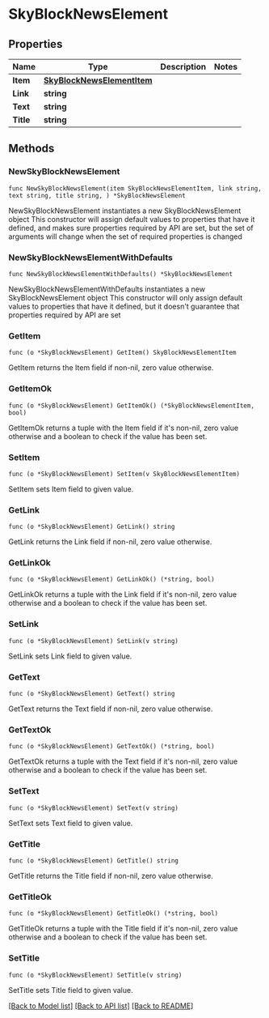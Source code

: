 # SkyBlockNewsElement

## Properties

Name | Type | Description | Notes
------------ | ------------- | ------------- | -------------
**Item** | [**SkyBlockNewsElementItem**](SkyBlockNewsElementItem.md) |  | 
**Link** | **string** |  | 
**Text** | **string** |  | 
**Title** | **string** |  | 

## Methods

### NewSkyBlockNewsElement

`func NewSkyBlockNewsElement(item SkyBlockNewsElementItem, link string, text string, title string, ) *SkyBlockNewsElement`

NewSkyBlockNewsElement instantiates a new SkyBlockNewsElement object
This constructor will assign default values to properties that have it defined,
and makes sure properties required by API are set, but the set of arguments
will change when the set of required properties is changed

### NewSkyBlockNewsElementWithDefaults

`func NewSkyBlockNewsElementWithDefaults() *SkyBlockNewsElement`

NewSkyBlockNewsElementWithDefaults instantiates a new SkyBlockNewsElement object
This constructor will only assign default values to properties that have it defined,
but it doesn't guarantee that properties required by API are set

### GetItem

`func (o *SkyBlockNewsElement) GetItem() SkyBlockNewsElementItem`

GetItem returns the Item field if non-nil, zero value otherwise.

### GetItemOk

`func (o *SkyBlockNewsElement) GetItemOk() (*SkyBlockNewsElementItem, bool)`

GetItemOk returns a tuple with the Item field if it's non-nil, zero value otherwise
and a boolean to check if the value has been set.

### SetItem

`func (o *SkyBlockNewsElement) SetItem(v SkyBlockNewsElementItem)`

SetItem sets Item field to given value.


### GetLink

`func (o *SkyBlockNewsElement) GetLink() string`

GetLink returns the Link field if non-nil, zero value otherwise.

### GetLinkOk

`func (o *SkyBlockNewsElement) GetLinkOk() (*string, bool)`

GetLinkOk returns a tuple with the Link field if it's non-nil, zero value otherwise
and a boolean to check if the value has been set.

### SetLink

`func (o *SkyBlockNewsElement) SetLink(v string)`

SetLink sets Link field to given value.


### GetText

`func (o *SkyBlockNewsElement) GetText() string`

GetText returns the Text field if non-nil, zero value otherwise.

### GetTextOk

`func (o *SkyBlockNewsElement) GetTextOk() (*string, bool)`

GetTextOk returns a tuple with the Text field if it's non-nil, zero value otherwise
and a boolean to check if the value has been set.

### SetText

`func (o *SkyBlockNewsElement) SetText(v string)`

SetText sets Text field to given value.


### GetTitle

`func (o *SkyBlockNewsElement) GetTitle() string`

GetTitle returns the Title field if non-nil, zero value otherwise.

### GetTitleOk

`func (o *SkyBlockNewsElement) GetTitleOk() (*string, bool)`

GetTitleOk returns a tuple with the Title field if it's non-nil, zero value otherwise
and a boolean to check if the value has been set.

### SetTitle

`func (o *SkyBlockNewsElement) SetTitle(v string)`

SetTitle sets Title field to given value.



[[Back to Model list]](../README.md#documentation-for-models) [[Back to API list]](../README.md#documentation-for-api-endpoints) [[Back to README]](../README.md)


